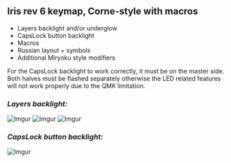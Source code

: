 ## Iris rev 6 keymap, Corne-style with macros
- Layers backlight and/or underglow
- CapsLock button backlight
- Macros
- Russian layout + symbols
- Additional Miryoku style modifiers 

For the CapsLock backlight to work correctly, it must be on the master side.
Both halves must be flashed separately otherwise the LED related features will not work properly due to the QMK limitation.

### *Layers backlight:*

![Imgur](https://i.imgur.com/6mrUetG.jpg)
![Imgur](https://i.imgur.com/T9VfCXh.jpg)
![Imgur](https://i.imgur.com/3JbGGSk.jpg)

### *CapsLock button backlight:*

![Imgur](https://i.imgur.com/2G5OgjS.jpg)
